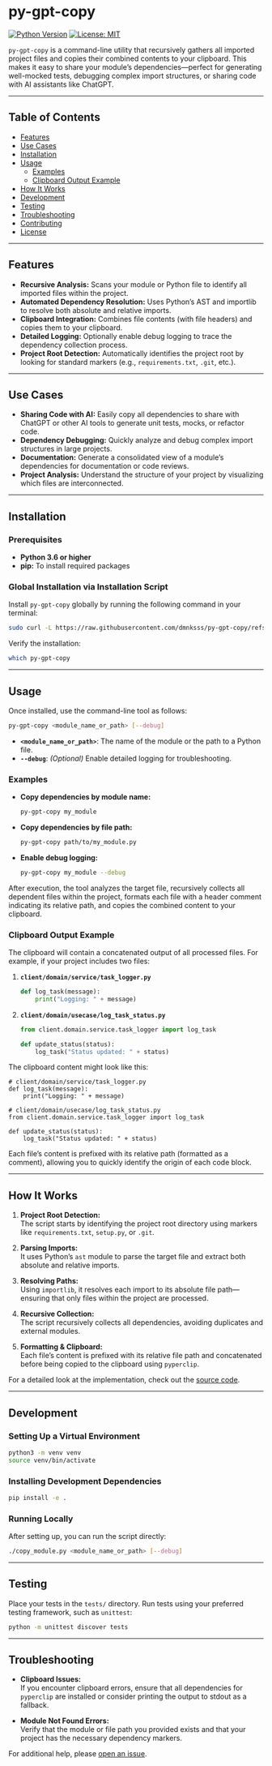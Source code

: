 # py-gpt-copy

[![Python Version](https://img.shields.io/badge/python-3.6%2B-blue.svg)](https://www.python.org/downloads/)
[![License: MIT](https://img.shields.io/badge/License-MIT-yellow.svg)](LICENSE)

`py-gpt-copy` is a command-line utility that recursively gathers all imported project files and copies their combined contents to your clipboard. This makes it easy to share your module’s dependencies—perfect for generating well-mocked tests, debugging complex import structures, or sharing code with AI assistants like ChatGPT.

---

## Table of Contents

- [Features](#features)
- [Use Cases](#use-cases)
- [Installation](#installation)
- [Usage](#usage)
  - [Examples](#examples)
  - [Clipboard Output Example](#clipboard-output-example)
- [How It Works](#how-it-works)
- [Development](#development)
- [Testing](#testing)
- [Troubleshooting](#troubleshooting)
- [Contributing](#contributing)
- [License](#license)

---

## Features

- **Recursive Analysis:** Scans your module or Python file to identify all imported files within the project.
- **Automated Dependency Resolution:** Uses Python’s AST and importlib to resolve both absolute and relative imports.
- **Clipboard Integration:** Combines file contents (with file headers) and copies them to your clipboard.
- **Detailed Logging:** Optionally enable debug logging to trace the dependency collection process.
- **Project Root Detection:** Automatically identifies the project root by looking for standard markers (e.g., `requirements.txt`, `.git`, etc.).

---

## Use Cases

- **Sharing Code with AI:** Easily copy all dependencies to share with ChatGPT or other AI tools to generate unit tests, mocks, or refactor code.
- **Dependency Debugging:** Quickly analyze and debug complex import structures in large projects.
- **Documentation:** Generate a consolidated view of a module’s dependencies for documentation or code reviews.
- **Project Analysis:** Understand the structure of your project by visualizing which files are interconnected.

---

## Installation

### Prerequisites

- **Python 3.6 or higher**
- **pip:** To install required packages

### Global Installation via Installation Script

Install `py-gpt-copy` globally by running the following command in your terminal:

```bash
sudo curl -L https://raw.githubusercontent.com/dmnksss/py-gpt-copy/refs/heads/main/copy_module.py -o /usr/local/bin/py-gpt-copy && sudo chmod +x /usr/local/bin/py-gpt-copy
```

Verify the installation:

```bash
which py-gpt-copy
```

---

## Usage

Once installed, use the command-line tool as follows:

```bash
py-gpt-copy <module_name_or_path> [--debug]
```

- **`<module_name_or_path>`**: The name of the module or the path to a Python file.
- **`--debug`**: *(Optional)* Enable detailed logging for troubleshooting.

### Examples

- **Copy dependencies by module name:**

    ```bash
    py-gpt-copy my_module
    ```

- **Copy dependencies by file path:**

    ```bash
    py-gpt-copy path/to/my_module.py
    ```

- **Enable debug logging:**

    ```bash
    py-gpt-copy my_module --debug
    ```

After execution, the tool analyzes the target file, recursively collects all dependent files within the project, formats each file with a header comment indicating its relative path, and copies the combined content to your clipboard.

### Clipboard Output Example

The clipboard will contain a concatenated output of all processed files. For example, if your project includes two files:

1. **`client/domain/service/task_logger.py`**

    ```python
    def log_task(message):
        print("Logging: " + message)
    ```

2. **`client/domain/usecase/log_task_status.py`**

    ```python
    from client.domain.service.task_logger import log_task

    def update_status(status):
        log_task("Status updated: " + status)
    ```

The clipboard content might look like this:

```
# client/domain/service/task_logger.py
def log_task(message):
    print("Logging: " + message)

# client/domain/usecase/log_task_status.py
from client.domain.service.task_logger import log_task

def update_status(status):
    log_task("Status updated: " + status)
```

Each file’s content is prefixed with its relative path (formatted as a comment), allowing you to quickly identify the origin of each code block.

---

## How It Works

1. **Project Root Detection:**  
   The script starts by identifying the project root directory using markers like `requirements.txt`, `setup.py`, or `.git`.

2. **Parsing Imports:**  
   It uses Python’s `ast` module to parse the target file and extract both absolute and relative imports.

3. **Resolving Paths:**  
   Using `importlib`, it resolves each import to its absolute file path—ensuring that only files within the project are processed.

4. **Recursive Collection:**  
   The script recursively collects all dependencies, avoiding duplicates and external modules.

5. **Formatting & Clipboard:**  
   Each file’s content is prefixed with its relative file path and concatenated before being copied to the clipboard using `pyperclip`.

For a detailed look at the implementation, check out the [source code](#).

---

## Development

### Setting Up a Virtual Environment

```bash
python3 -m venv venv
source venv/bin/activate
```

### Installing Development Dependencies

```bash
pip install -e .
```

### Running Locally

After setting up, you can run the script directly:

```bash
./copy_module.py <module_name_or_path> [--debug]
```

---

## Testing

Place your tests in the `tests/` directory. Run tests using your preferred testing framework, such as `unittest`:

```bash
python -m unittest discover tests
```

---

## Troubleshooting

- **Clipboard Issues:**  
  If you encounter clipboard errors, ensure that all dependencies for `pyperclip` are installed or consider printing the output to stdout as a fallback.

- **Module Not Found Errors:**  
  Verify that the module or file path you provided exists and that your project has the necessary dependency markers.

For additional help, please [open an issue](https://github.com/dmnksss/py-gpt-copy/issues).
